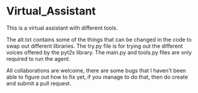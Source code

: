 # Virtual_Assistant
This is a virtual assistant with different tools.

The alt.txt contains some of the things that can be changed in the code to swap out different libraries.
The try.py file is for trying out the different voices offered by the pyt2s library.
The main.py and tools.py files are only required to run the agent.

All collaborations are welcome, there are some bugs that I haven't been able to figure out how to fix yet, if you manage to do that, then do create and submit a pull request.